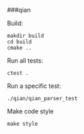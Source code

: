 ###qian



Build:

```shell
makdir build
cd build
cmake ..
```



Run all tests:

```shell
ctest .
```



Run a specific test:

```shell
./qian/qian_parser_test
```



Make code style
```shell
make style
```